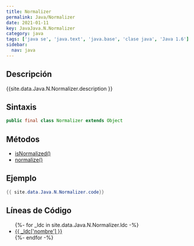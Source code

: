 ```yaml
---
title: Normalizer
permalink: Java/Normalizer
date: 2021-01-11
key: JavaJava.N.Normalizer
category: java
tags: ['java se', 'java.text', 'java.base', 'clase java', 'Java 1.6']
sidebar: 
  nav: java
---
```


## Descripción
{{site.data.Java.N.Normalizer.description }}

## Sintaxis
~~~java
public final class Normalizer extends Object
~~~

## Métodos
* [isNormalized()](/Java/Normalizer/isNormalized)
* [normalize()](/Java/Normalizer/normalize)

## Ejemplo
~~~java
{{ site.data.Java.N.Normalizer.code}}
~~~

## Líneas de Código
<ul>
{%- for _ldc in site.data.Java.N.Normalizer.ldc -%}
   <li>
       <a href="{{_ldc['url'] }}">{{ _ldc['nombre'] }}</a>
   </li>
{%- endfor -%}
</ul>
